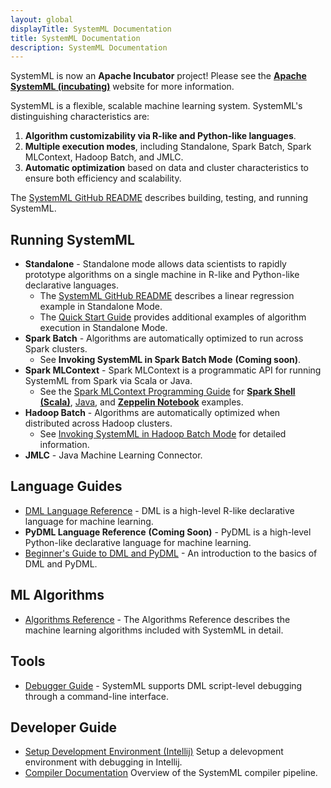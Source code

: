 ```yaml
---
layout: global
displayTitle: SystemML Documentation
title: SystemML Documentation
description: SystemML Documentation
---
```

<!--
{% comment %}
Licensed to the Apache Software Foundation (ASF) under one or more
contributor license agreements.  See the NOTICE file distributed with
this work for additional information regarding copyright ownership.
The ASF licenses this file to you under the Apache License, Version 2.0
(the "License"); you may not use this file except in compliance with
the License.  You may obtain a copy of the License at

http://www.apache.org/licenses/LICENSE-2.0

Unless required by applicable law or agreed to in writing, software
distributed under the License is distributed on an "AS IS" BASIS,
WITHOUT WARRANTIES OR CONDITIONS OF ANY KIND, either express or implied.
See the License for the specific language governing permissions and
limitations under the License.
{% endcomment %}
-->

SystemML is now an **Apache Incubator** project! Please see the [**Apache SystemML (incubating)**](http://systemml.apache.org/)
website for more information.

SystemML is a flexible, scalable machine learning system.
SystemML's distinguishing characteristics are:

  1. **Algorithm customizability via R-like and Python-like languages**.
  2. **Multiple execution modes**, including Standalone, Spark Batch, Spark MLContext, Hadoop Batch, and JMLC.
  3. **Automatic optimization** based on data and cluster characteristics to ensure both efficiency and scalability.

The [SystemML GitHub README](https://github.com/apache/incubator-systemml) describes
building, testing, and running SystemML.

## Running SystemML

* **Standalone** - Standalone mode allows data scientists to rapidly prototype algorithms on a single
machine in R-like and Python-like declarative languages.
  * The [SystemML GitHub README](https://github.com/apache/incubator-systemml) describes
  a linear regression example in Standalone Mode.
  * The [Quick Start Guide](quick-start-guide.html) provides additional examples of algorithm execution
  in Standalone Mode.
* **Spark Batch** - Algorithms are automatically optimized to run across Spark clusters.
  * See **Invoking SystemML in Spark Batch Mode** **(Coming soon)**.
* **Spark MLContext** - Spark MLContext is a programmatic API for running SystemML from Spark via Scala or Java.
  * See the [Spark MLContext Programming Guide](spark-mlcontext-programming-guide.html) for
  [**Spark Shell (Scala)**](spark-mlcontext-programming-guide.html#spark-shell-example),
  [Java](spark-mlcontext-programming-guide.html#java-example), and
  [**Zeppelin Notebook**](spark-mlcontext-programming-guide.html#zeppelin-notebook-example---linear-regression-algorithm)
  examples.
* **Hadoop Batch** - Algorithms are automatically optimized when distributed across Hadoop clusters.
  * See [Invoking SystemML in Hadoop Batch Mode](hadoop-batch-mode.html) for detailed information.
* **JMLC** - Java Machine Learning Connector.

## Language Guides

* [DML Language Reference](dml-language-reference.html) -
DML is a high-level R-like declarative language for machine learning.
* **PyDML Language Reference** **(Coming Soon)** -
PyDML is a high-level Python-like declarative language for machine learning.
* [Beginner's Guide to DML and PyDML](beginners-guide-to-dml-and-pydml.html) -
An introduction to the basics of DML and PyDML.

## ML Algorithms

* [Algorithms Reference](algorithms-reference.html) - The Algorithms Reference describes the
machine learning algorithms included with SystemML in detail.

## Tools

* [Debugger Guide](debugger-guide.html) - SystemML supports DML script-level debugging through a
command-line interface.

## Developer Guide

* [Setup Development Environment (Intellij)](dev-setup.html) Setup a delevopment environment with debugging in Intellij.
* [Compiler Documentation](compiler-pipeline.html) Overview of the SystemML compiler pipeline.
